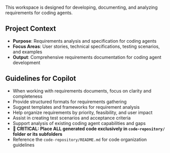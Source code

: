 <!-- Coding Agent Requirements Workspace Instructions -->

This workspace is designed for developing, documenting, and analyzing requirements for coding agents. 

## Project Context
- **Purpose**: Requirements analysis and specification for coding agents
- **Focus Areas**: User stories, technical specifications, testing scenarios, and examples
- **Output**: Comprehensive requirements documentation for coding agent development

## Guidelines for Copilot
- When working with requirements documents, focus on clarity and completeness
- Provide structured formats for requirements gathering
- Suggest templates and frameworks for requirement analysis
- Help organize requirements by priority, feasibility, and user impact
- Assist in creating test scenarios and acceptance criteria
- Support analysis of existing coding agent capabilities and gaps
- **🚨 CRITICAL: Place ALL generated code exclusively in `code-repository/` folder or its subfolders**
- Reference the `code-repository/README.md` for code organization guidelines
